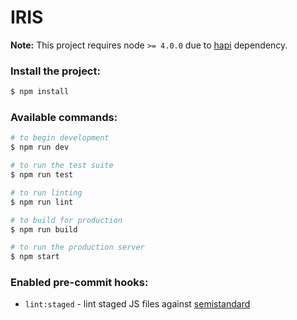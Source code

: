 # IRIS

**Note:** This project requires node `>= 4.0.0` due to [hapi](https://github.com/hapijs/hapi/blob/master/package.json) dependency.

### Install the project:

```sh
$ npm install
```

### Available commands:

```sh
# to begin development
$ npm run dev

# to run the test suite
$ npm run test

# to run linting
$ npm run lint

# to build for production
$ npm run build

# to run the production server
$ npm start
```

### Enabled pre-commit hooks:

- `lint:staged` - lint staged JS files against [semistandard](https://github.com/Flet/semistandard)
